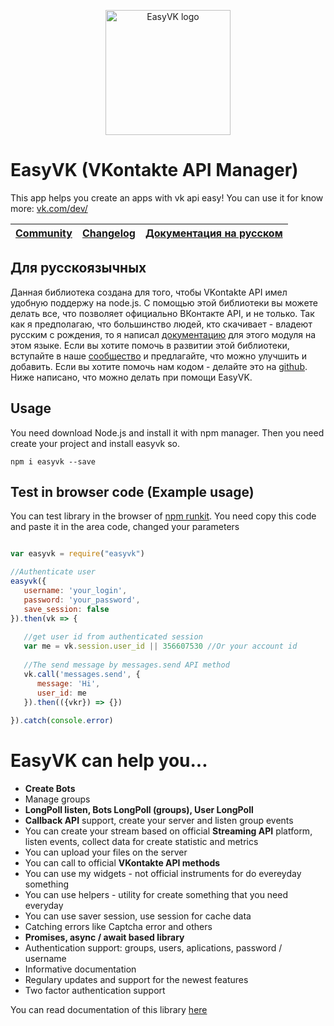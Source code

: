

<p align="center">
  <img alt="EasyVK logo" title="EasyVK can help you create applications on VKontakte API easy!" src="https://i.imgur.com/COiRjJL.png" width="200"/>
</p>

# EasyVK (VKontakte API Manager)

This app helps you create an apps with vk api easy!
You can use it for know more: [vk.com/dev/](https://vk.com/dev/)

| [Community](https://vk.com/club162208999) | [Changelog](https://github.com/ciricc/easyvk/tree/master/CHANGELOG.md) | [Документация на русском](https://ciricc.github.io/) |
| ------------------------------------------| ---------------------------------------------|-------------|

## Для русскоязычных

Данная библиотека создана для того, чтобы VKontakte API имел удобную поддержу на node.js.
С помощью этой библиотеки вы можете делать все, что позволяет официально ВКонтакте API, и не только.
Так как я предполагаю, что большинство людей, кто скачивает - владеют русским с рождения, то я написал [документацию](https://ciricc.github.io/) для этого модуля на этом языке. 
Если вы хотите помочь в развитии этой библиотеки, вступайте в наше [сообщество](https://vk.com/club162208999) и предлагайте, что можно улучшить и добавить. 
Если вы хотите помочь нам кодом - делайте это на [github](https://github.com/ciricc/easyvk).
Ниже написано, что можно делать при помощи EasyVK.

## Usage

You need download Node.js and install it with npm manager. Then you need create your project and install easyvk so.

```
npm i easyvk --save
```

## Test in browser code (Example usage)

You can test library in the browser of [npm runkit](https://npm.runkit.com/easyvk).
You need copy this code and paste it in the area code, changed your parameters

```javascript

var easyvk = require("easyvk")

//Authenticate user
easyvk({
   username: 'your_login',
   password: 'your_password',
   save_session: false
}).then(vk => {
  
   //get user id from authenticated session
   var me = vk.session.user_id || 356607530 //Or your account id
   
   //The send message by messages.send API method
   vk.call('messages.send', {
      message: 'Hi',
      user_id: me
   }).then(({vkr}) => {})
   
}).catch(console.error)


```



# EasyVK can help you...

* <b>Create Bots</b>
* Manage groups
* <b>LongPoll listen, Bots LongPoll (groups), User LongPoll</b>
* <b>Callback API</b> support, create your server and listen group events
* You can create your stream based on official <b>Streaming API</b> platform,
  listen events, collect data for create statistic and metrics
* You can upload your files on the server
* You can call to  official <b>VKontakte API methods</b>
* You can use my widgets - not official instruments for do evereyday something
* You can use helpers - utility for create something that you need everyday 
* You can use saver session, use session for cache data
* Catching errors like Captcha error and others
* <b>Promises, async / await based library</b>
* Authentication support: groups, users, aplications, password / username
* Informative documentation
* Regulary updates and support for the newest features
* Two factor authentication support


You can read documentation of this library <a href="https://ciricc.github.io/">here</a>